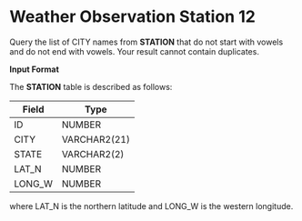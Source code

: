 # Weather Observation Station 12

Query the list of CITY names from **STATION** that do not start with vowels and do not end with vowels. Your result cannot contain duplicates.

**Input Format**

The **STATION** table is described as follows:

|Field|Type|
|---|---|
|ID|NUMBER|
|CITY|VARCHAR2(21)|
|STATE|VARCHAR2(2)|
|LAT_N|NUMBER|
|LONG_W|NUMBER|

where LAT_N is the northern latitude and LONG_W is the western longitude.

